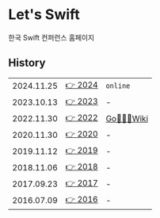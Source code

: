 # Let's Swift
한국 Swift 컨퍼런스 홈페이지

## History
||||
|-|-|-|
|2024.11.25|[👉 2024](http://letswift.kr/2024/)|`online`|
|2023.10.13|[👉 2023](http://letswift.kr/2023/)|-|
|2022.11.30|[👉 2022](http://letswift.kr/2022/)|[Go🏃🏻‍♀️Wiki](https://github.com/letswiftconf/letswift.kr/wiki/2022)|
|2020.11.30|[👉 2020](http://letswift.kr/2020/)|-|
|2019.11.12|[👉 2019](http://letswift.kr/2019/)|-|
|2018.11.06|[👉 2018](http://letswift.kr/2018/)|-|
|2017.09.23|[👉 2017](http://letswift.kr/2017/)|-|
|2016.07.09|[👉 2016](http://letswift.kr/2016/)|-|

